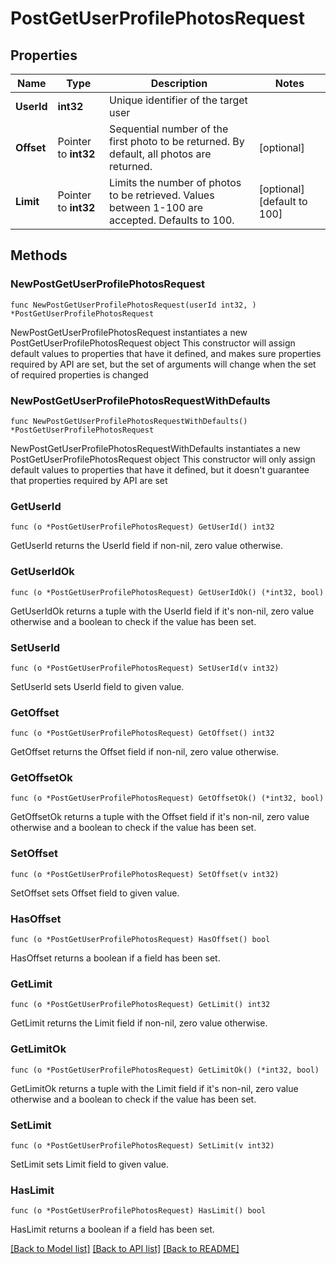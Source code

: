 # PostGetUserProfilePhotosRequest

## Properties

Name | Type | Description | Notes
------------ | ------------- | ------------- | -------------
**UserId** | **int32** | Unique identifier of the target user | 
**Offset** | Pointer to **int32** | Sequential number of the first photo to be returned. By default, all photos are returned. | [optional] 
**Limit** | Pointer to **int32** | Limits the number of photos to be retrieved. Values between 1-100 are accepted. Defaults to 100. | [optional] [default to 100]

## Methods

### NewPostGetUserProfilePhotosRequest

`func NewPostGetUserProfilePhotosRequest(userId int32, ) *PostGetUserProfilePhotosRequest`

NewPostGetUserProfilePhotosRequest instantiates a new PostGetUserProfilePhotosRequest object
This constructor will assign default values to properties that have it defined,
and makes sure properties required by API are set, but the set of arguments
will change when the set of required properties is changed

### NewPostGetUserProfilePhotosRequestWithDefaults

`func NewPostGetUserProfilePhotosRequestWithDefaults() *PostGetUserProfilePhotosRequest`

NewPostGetUserProfilePhotosRequestWithDefaults instantiates a new PostGetUserProfilePhotosRequest object
This constructor will only assign default values to properties that have it defined,
but it doesn't guarantee that properties required by API are set

### GetUserId

`func (o *PostGetUserProfilePhotosRequest) GetUserId() int32`

GetUserId returns the UserId field if non-nil, zero value otherwise.

### GetUserIdOk

`func (o *PostGetUserProfilePhotosRequest) GetUserIdOk() (*int32, bool)`

GetUserIdOk returns a tuple with the UserId field if it's non-nil, zero value otherwise
and a boolean to check if the value has been set.

### SetUserId

`func (o *PostGetUserProfilePhotosRequest) SetUserId(v int32)`

SetUserId sets UserId field to given value.


### GetOffset

`func (o *PostGetUserProfilePhotosRequest) GetOffset() int32`

GetOffset returns the Offset field if non-nil, zero value otherwise.

### GetOffsetOk

`func (o *PostGetUserProfilePhotosRequest) GetOffsetOk() (*int32, bool)`

GetOffsetOk returns a tuple with the Offset field if it's non-nil, zero value otherwise
and a boolean to check if the value has been set.

### SetOffset

`func (o *PostGetUserProfilePhotosRequest) SetOffset(v int32)`

SetOffset sets Offset field to given value.

### HasOffset

`func (o *PostGetUserProfilePhotosRequest) HasOffset() bool`

HasOffset returns a boolean if a field has been set.

### GetLimit

`func (o *PostGetUserProfilePhotosRequest) GetLimit() int32`

GetLimit returns the Limit field if non-nil, zero value otherwise.

### GetLimitOk

`func (o *PostGetUserProfilePhotosRequest) GetLimitOk() (*int32, bool)`

GetLimitOk returns a tuple with the Limit field if it's non-nil, zero value otherwise
and a boolean to check if the value has been set.

### SetLimit

`func (o *PostGetUserProfilePhotosRequest) SetLimit(v int32)`

SetLimit sets Limit field to given value.

### HasLimit

`func (o *PostGetUserProfilePhotosRequest) HasLimit() bool`

HasLimit returns a boolean if a field has been set.


[[Back to Model list]](../README.md#documentation-for-models) [[Back to API list]](../README.md#documentation-for-api-endpoints) [[Back to README]](../README.md)


